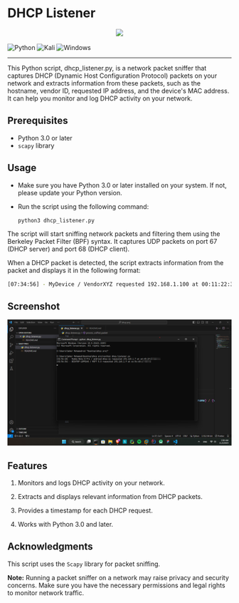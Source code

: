 # DHCP Listener

<p align="center">
  <img src="assets/data-server.ico" />
</p>

![Python](https://img.shields.io/badge/python-3670A0?style=for-the-badge&logo=python&logoColor=ffdd54)  ![Kali](https://img.shields.io/badge/Kali-268BEE?style=for-the-badge&logo=kalilinux&logoColor=white)  ![Windows](https://img.shields.io/badge/Windows-0078D4.svg?style=for-the-badge&logo=Windows&logoColor=white)

<hr />
This Python script, dhcp_listener.py, is a network packet sniffer that captures DHCP (Dynamic Host Configuration Protocol) packets on your network and extracts information from these packets, such as the hostname, vendor ID, requested IP address, and the device's MAC address. It can help you monitor and log DHCP activity on your network.

## Prerequisites
- Python 3.0 or later
- `scapy` library

## Usage
- Make sure you have Python 3.0 or later installed on your system. If not, please update your Python version.

- Run the script using the following command:

    ```shell
    python3 dhcp_listener.py
    ```

The script will start sniffing network packets and filtering them using the Berkeley Packet Filter (BPF) syntax. It captures UDP packets on port 67 (DHCP server) and port 68 (DHCP client).

When a DHCP packet is detected, the script extracts information from the packet and displays it in the following format:

```bash
[07:34:56] - MyDevice / VendorXYZ requested 192.168.1.100 at 00:11:22:33:44:55
```

## Screenshot
![](screenshot/Screenshot_2023-11-02_025702.png)

## Features
1. Monitors and logs DHCP activity on your network.

2. Extracts and displays relevant information from DHCP packets.

3. Provides a timestamp for each DHCP request.

4. Works with Python 3.0 and later.

## Acknowledgments
This script uses the `Scapy` library for packet sniffing.

**Note:** Running a packet sniffer on a network may raise privacy and security concerns. Make sure you have the necessary permissions and legal rights to monitor network traffic.
